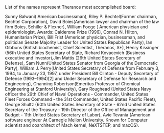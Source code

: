 List of the names represent Theranos most accomplished board:

Sunny Balwani( American businessman), Riley P. Bechtel(Former chairman, Bechtel Corporation), David Boies(American lawyer and chairman of the law firm Boies, Schiller & Flexner), William Foege ( American physician and epidemiologist. Awards: Calderone Prize (1996), Conrad N. Hilton, Humanitarian Prize), Bill Frist (American physician, businessman, and politician Senate Majority Leader for United States  Republican Party), Ian Gibbons (British biochemist, Chief Scientist, Theranos, S*), Henry Kissinger (56th United States Secretary of State, Richard Kovacevich (Business executive and investor),Jim Mattis (26th United States Secretary of Defense), Sam Nunn(United States Senator from Georgia  of the Democratic Party), William J. Perry(United States Secretary of Defense from February 3, 1994, to January 23, 1997, under President Bill Clinton - Deputy Secretary of Defense (1993–1994)[2] and Under Secretary of Defense for Research and Engineering), Channing Robertson(Emeritus Professor of Chemical Engineering at Stanford University), Gary Roughead (United States Navy officer the 29th Chief of Naval Operations - Commander, United States Fleet Forces Command -  the 31st Commander, United States Pacific Fleet), George Shultz (60th United States Secretary of State - 62nd United States Secretary of the Treasury - 19th Director of the Office of Management and Budget - 11th United States Secretary of Labor), Avie Tevania (American software engineer At Carnegie Mellon University. Known for Computer scientist and coarchitect of Mach kernel, NeXTSTEP, and macOS).